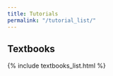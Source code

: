 ```yaml
---
title: Tutorials
permalink: "/tutorial_list/"
---
```


## Textbooks

{% include textbooks_list.html %}



